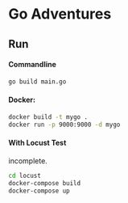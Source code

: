 # Go Adventures

## Run
#### Commandline
```bash
go build main.go
```
#### Docker:
```bash
docker build -t mygo .
docker run -p 9000:9000 -d mygo
```

#### With Locust Test
incomplete.
```bash
cd locust
docker-compose build
docker-compose up
```

